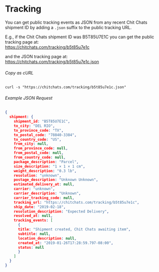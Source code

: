 Tracking
=========

You can get public tracking events as JSON from any recent Chit Chats shipment ID by adding a `.json` suffix to the public tracking URL.

E.g., if the Chit Chats shipment ID was B5T85U7E1C you can get the public
tracking page at:  
https://chitchats.com/tracking/b5t85u7e1c

and the JSON tracking page at:  
https://chitchats.com/tracking/b5t85u7e1c.json


###### Copy as cURL
```shell
curl -s "https://chitchats.com/tracking/b5t85u7e1c.json"
```

###### Example JSON Request
```json
{
  shipment: {
    shipment_id: "B5T85U7E1C",
    to_city: "DEL RIO",
    to_province_code: "TX",
    to_postal_code: "78840-3384",
    to_country_code: "US",
    from_city: null,
    from_province_code: null,
    from_postal_code: null,
    from_country_code: null,
    package_description: "Parcel",
    size_description: "1 × 1 × 1 cm",
    weight_description: "0.3 lb",
    resolution: "unknown",
    postage_description: "Unknown Unknown",
    estimated_delivery_at: null,
    carrier: "unknown",
    carrier_description: "Unknown",
    carrier_tracking_code: null,
    tracking_url: "https://chitchats.com/tracking/b5t85u7e1c",
    ship_date: "2019-02-18",
    resolution_description: "Expected Delivery",
    resolved_at: null,
    tracking_events: [
      {
      title: "Shipment created, Chit Chats awaiting item",
      subtitle: null,
      location_description: null,
      created_at: "2019-01-26T17:28:59.797-08:00",
      status: null
      }
    ]
  }
}
```
